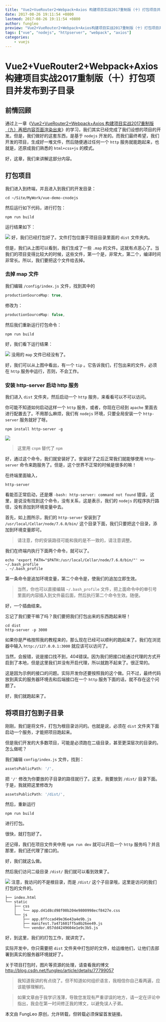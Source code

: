 ```yaml
---
title: "Vue2+VueRouter2+Webpack+Axios 构建项目实战2017重制版（十）打包项目并发布到子目录"
date: 2017-08-26 19:11:54 +0800
lastmod: 2017-08-26 19:11:54 +0800
author: fungleo
preview: "Vue2+VueRouter2+Webpack+Axios构建项目实战2017重制版（十）打包项目并发布到子目录前情回顾通过上一章《Vue2+VueRouter2+Webpack+Axios构建项目实战2017重制版（九）再把内容页面渲染出来》的学习，我们其实已经完成了我们设想的项目的开发。但是，我们做好的这套东西，是基于nodejs开发的。而我们最终希望，我们开发的项目，生成好一堆文件，然"
tags: ["vue", "nodejs", "httpserver", "webpack", "axios"]
categories:
    - vuejs
---
```


# Vue2+VueRouter2+Webpack+Axios 构建项目实战2017重制版（十）打包项目并发布到子目录

## 前情回顾

通过上一章《[Vue2+VueRouter2+Webpack+Axios 构建项目实战2017重制版（九）再把内容页面渲染出来](http://blog.csdn.net/fungleo/article/details/77604490)》的学习，我们其实已经完成了我们设想的项目的开发。但是，我们做好的这套东西，是基于 `nodejs` 开发的。而我们最终希望，我们开发的项目，生成好一堆文件，然后随便通过任何一个 `http` 服务就能跑起来，也就是，还原成我们熟悉的 `html+css+js` 的模式。

好，这章，我们来讲解这部分内容。

## 打包项目

我们进入到终端，并且进入到我们的开发目录：

```#
cd ~/Site/MyWork/vue-demo-cnodejs
```

然后运行如下代码，进行打包：

```#
npm run build
```
运行结果如下：

![](https://raw.githubusercontent.com/fengcms/articles/master/image/86/1958c6a704dc437b5c9b044ebd8b9e.png)
好，我们已经打包好了。文件打包位置于项目目录里面的 `dist` 文件夹内。

但是，我们从上图可以看到，我们生成了一些 `.map` 的文件。这就有点恶心了。当我们的项目变得比较大的时候，这些文件，第一个是，非常大，第二个，编译时间非常长。所以，我们要把这个文件给去掉。

### 去掉 map 文件

我们编辑 `/config/index.js` 文件，找到其中的

```js
productionSourceMap: true,
```

修改为：

```js
productionSourceMap: false,
```

然后我们重新运行打包命令：

```#
npm run build
```
好，我们看下运行结果：

![](https://raw.githubusercontent.com/fengcms/articles/master/image/2a/f4f8e4616de7c56947c198c56442c6.png)
没用的 `map` 文件已经没有了。

好，我们可以从上图中看出，有一个 `tip` 。它告诉我们，打包出来的文件，必须在 `http` 服务中运行，否则，不会工作。

### 安装 http-server 启动 http 服务

我们进入 `dist` 文件夹，然后启动一个 `http` 服务，来看看可以不可以访问。

你可能不知道如何启动这样一个 `http` 服务，或者，你现在已经到 `apache` 里面去进行配置去了。不用那么麻烦，我们有 `nodejs` 环境，只要全局安装一个 `http-server` 服务就好了呀。

```#
npm install http-server -g
```

![](https://raw.githubusercontent.com/fengcms/articles/master/image/8d/5c30b49572b1e30cc12d7712015fb3.png)
> 这里用 `cnpm` 替代了 `npm`

好，通过这个命令，我们就安装好了。安装好了之后正常我们就能够使用 `http-server` 命令来跑服务了。但是，这个世界不正常的时候是很多的嘛！

在终端里面输入，
```#
http-server
```
看能否正常启动，还是爆 `-bash: http-server: command not found` 错误，这里，是说没有找到这个命令，没有关系，这是表示，我们的 `nodejs` 的程序执行路径，没有添加到环境变量中去。

首先，如上图所示，我们的 `http-server` 安装到了 `/usr/local/Cellar/node/7.6.0/bin/` 这个目录下面，我们只要把这个目录，添加到环境变量即可。

> 请注意，你的安装路径可能和我的是不一致的，请注意调整。

我们在终端内执行下面两个命令，就可以了。

```#
echo 'export PATH="$PATH:/usr/local/Cellar/node/7.6.0/bin/"' >> ~/.bash_profile 
. ~/.bash_profile
```
第一条命令是追加环境变量，第二个命令是，使我们的追加立即生效。

> 当然，你也可以直接编辑 `~/.bash_profile` 文件，把上面命令中的单引号里面的内容插入到文件最后面，然后执行第二个命令生效。随便。

好，一个插曲结束。

忘记了我们要干嘛了吗？我们要把我们打包出来的东西跑起来呀！ 

```#
cd dist
http-server -p 3000
```
如果你是严格按照我的教程来的，那么现在已经可以顺利的跑起来了。我们在浏览器中输入 `http://127.0.0.1:3000` 就应该可以访问了。

当然，会报错，说是接口找不到，404错误。因为我们把接口给通过代理的方式开启到了本地，但是这里我们并没有开启代理，所以就跑不起来了。很正常的。

这是因为示例的接口的问题。实际开发你还要按照我的这个做。只不过，最终代码放到真实的服务器环境去和后端接口在一个 `http` 服务下面的话，就不存在这个问题了。

好，我们就跑起来了。

## 将项目打包到子目录

刚刚，我们是将文件，打包为根目录访问的。也就是说，必须在 `dist` 文件夹下面启动一个服务，才能把项目跑起来。

但是我们开发的大多数项目，可能是必须跑在二级目录，甚至更深层次的目录的。怎么做呢？

我们编辑 `config/index.js` 文件，找到：

```js
assetsPublicPath: '/',
```

把 `'/'` 修改为你要放的子目录的路径就行了。这里，我要放到 `/dist/` 目录下面。于是，我就把这里修改为

```js
assetsPublicPath: '/dist/',
```

然后，重新运行

```#
npm run build
```
进行打包。

很快，就打包好了。

还记得，我们在项目文件夹中用 `npm run dev` 就可以开启一个 `http` 服务吗？并且那里，我们还代理了接口的。

好，我们就这么做。

然后我们访问二级目录 `/dist/` 我们就可以看到效果了。

![](https://raw.githubusercontent.com/fengcms/articles/master/image/66/d1439f4d5529af2c3ff30aef23a749.png)
注意，我访问的不是根目录，而是 `/dist/` 这个子目录哦，这里是访问的我们打包的文件的。

```#
├── index.html
└── static
    ├── css
    │   └── app.d41d8cd98f00b204e9800998ecf8427e.css
    └── js
        ├── app.8ffccad49e36e43a4e9b.js
        ├── manifest.7a471601ff5a8b26ee49.js
        └── vendor.057dd4249604e1e9c3b5.js
```

好，到这里，我们的打包工作，就讲完了。

实际开发中，你只需要把 `dist` 文件夹中打包好的文件，给运维他们，让他们去部署到真实的服务器环境就好了。

关于项目打包时，图片等资源的处理，请查看我的博文 http://blog.csdn.net/fungleo/article/details/77799057

> 我知道我讲的有点绕了。但不知道如何组织语言，我相信你自己看两遍，应该能够理解的。

> 如果文章由于我学识浅薄，导致您发现有严重谬误的地方，请一定在评论中指出，我会在第一时间修正我的博文，以避免误人子弟。

本文由 FungLeo 原创，允许转载，但转载必须保留首发链接。



